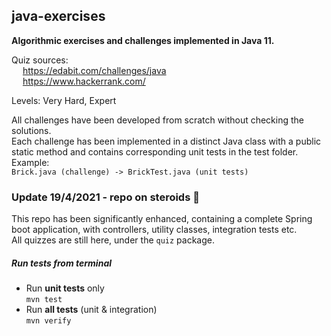 ## java-exercises
<b> Algorithmic exercises and challenges implemented in Java 11. </b>

Quiz sources:  
&emsp;	https://edabit.com/challenges/java <br>
&emsp;	https://www.hackerrank.com/

Levels: Very Hard, Expert

All challenges have been developed from scratch without checking the solutions. <br>
Each challenge has been implemented in a distinct Java class with a public static method 
and contains corresponding unit tests in the test folder. <br>
Example: <br>
`Brick.java (challenge) -> BrickTest.java (unit tests)`
 
### Update 19/4/2021 - repo on steroids 🔴 

This repo has been significantly enhanced, containing a complete Spring boot application, with controllers, utility classes, integration tests etc. <br>
All quizzes are still here, under the `quiz` package.

##### Run tests from terminal
* Run **unit tests** only <br>
  `mvn test`
* Run **all tests** (unit & integration) <br>
  `mvn verify`
  